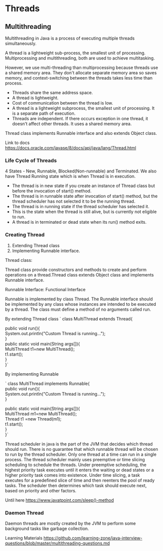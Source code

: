 # Threads

## Multithreading
Multithreading in Java is a process of executing multiple threads simultaneously.

A thread is a lightweight sub-process, the smallest unit of processing. Multiprocessing and multithreading, both are used to achieve multitasking.

However, we use multi-threading than multiprocessing because threads use a shared memory area. They don't allocate separate memory area so saves memory, and context-switching between the threads takes less time than process.

- Threads share the same address space.
- A thread is lightweight.
- Cost of communication between the thread is low.
- A thread is a lightweight subprocess, the smallest unit of processing. It is a separate path of execution.
- Threads are independent. If there occurs exception in one thread, it doesn't affect other threads. It uses a shared memory area.

Thread class implements Runnable interface and also extends Object class.

Link to docs
https://docs.oracle.com/javase/8/docs/api/java/lang/Thread.html

### Life Cycle of Threads
4 States - New, Runnable, Blocked(Non-runnable) and Terminated. 
We also have Thread Running state which is when Thread is in execution.

- The thread is in new state if you create an instance of Thread class but before the invocation of start() method.
- The thread is in runnable state after invocation of start() method, but the thread scheduler has not selected it to be the running thread.
- The thread is in running state if the thread scheduler has selected it.
- This is the state when the thread is still alive, but is currently not eligible to run.
- A thread is in terminated or dead state when its run() method exits.

### Creating Thread
1. Extending Thread class
2. Implementing Runnable interface.

Thread class:

Thread class provide constructors and methods to create and perform operations on a thread.Thread class extends Object class and implements Runnable interface.

Runnable Interface: Functional Interface

Runnable is implemented by class Thread.
The Runnable interface should be implemented by any class whose instances are intended to be executed by a thread. 
The class must define a method of no arguments called run.

By extending Thread class
`
class MultiThread extends Thread{  

 public void run(){  
 System.out.println("Custom Thread is running...");  
 }  
 public static void main(String args[]){  
 MultiThread t1=new MultiThread();  
 t1.start();  
  }  
 }`
 
By implementing Runnable

`
class MultiThread implements Runnable{  
public void run(){  
System.out.println("Custom Thread is running...");  
}  
  
public static void main(String args[]){  
MultiThread m1=new MultiThread();  
Thread t1 =new Thread(m1);  
t1.start();  
 }  
}`

Thread scheduler in java is the part of the JVM that decides which thread should run.
There is no guarantee that which runnable thread will be chosen to run by the thread scheduler.
Only one thread at a time can run in a single process.
The thread scheduler mainly uses preemptive or time slicing scheduling to schedule the threads.
Under preemptive scheduling, the highest priority task executes until it enters the waiting or dead states or a higher priority task comes into existence. Under time slicing, a task executes for a predefined slice of time and then reenters the pool of ready tasks. The scheduler then determines which task should execute next, based on priority and other factors.

Until here
https://www.javatpoint.com/sleep()-method

### Daemon Thread
Daemon threads are mostly created by the JVM to perform some background tasks like garbage collection.

Learning Materials
https://github.com/learning-zone/java-interview-questions/blob/master/multithreading-questions.md